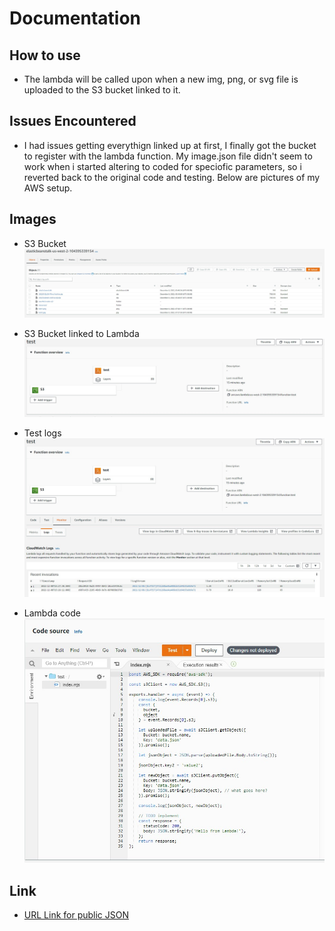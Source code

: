 # Documentation

## How to use

- The lambda will be called upon when a new img, png, or svg file is uploaded to the S3 bucket linked to it. 

## Issues Encountered

- I had issues getting everythign linked up at first, I finally got the bucket to register with the lambda function. My image.json file didn't seem to work when i started altering to coded for speciofic parameters, so i reverted back to the original code and testing. Below are pictures of my AWS setup.

## Images

- S3 Bucket
<img src="./img/s3-bucket.jpg"></img>

- S3 Bucket linked to Lambda
<img src="./img/lambda-s3-linked.jpg"></img>

- Test logs
<img src="./img/lambda-logs.jpg"></img>

- Lambda code
<img src="./img/lambda-test.jpg"></img>

## Link

- [URL Link for public JSON](https://elasticbeanstalk-us-west-2-104395339154.s3.us-west-2.amazonaws.com/images/test2.jpg)